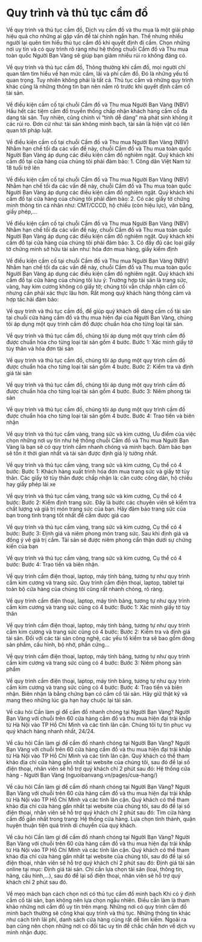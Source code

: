 # Quy trình và thủ tục cầm đồ

Về quy trình và thủ tục cầm đồ, Dịch vụ cầm đồ và thu mua là một giải pháp hiệu quả cho những ai gặp vấn đề tài chính ngắn hạn. Thế nhưng nhiều người lại quên tìm hiểu thủ tục cầm đồ khi quyết định đi cầm. Chọn những nơi uy tín và có quy trình rõ ràng như hệ thống chuỗi Cầm đồ và Thu mua toàn quốc Người Bạn Vàng sẽ giúp bạn giảm nhiều rủi ro không đáng có.

Về quy trình và thủ tục cầm đồ, Thông thường khi cầm đồ, mọi người chỉ quan tâm tìm hiểu về hạn mức cầm, lãi và phí cầm đồ. Đó là những yếu tố quan trọng. Tuy nhiên không phải là tất cả. Thủ tục cầm và những quy trình khác cũng là những thông tin bạn nên nắm rõ trước khi quyết định cầm cố tài sản.

Về điều kiện cầm cố tại chuỗi Cầm đồ và Thu mua Người Bạn Vàng (NBV) Hầu hết các tiệm cầm đồ truyền thống chấp nhận khách hàng cầm cố đa dạng tài sản. Tuy nhiên, cũng chính vì “tính dễ dàng” mà phát sinh không ít các rủi ro. Đơn cử như: tài sản không minh bạch, tài sản là hiện vật có liên quan tới pháp luật.

Về điều kiện cầm cố tại chuỗi Cầm đồ và Thu mua Người Bạn Vàng (NBV) Nhằm hạn chế tối đa các vấn đề này, chuỗi Cầm đồ và Thu mua toàn quốc Người Bạn Vàng áp dụng các điều kiện cầm đồ nghiêm ngặt. Quý khách khi cầm đồ tại cửa hàng của chúng tôi phải đảm bảo: 1. Công dân Việt Nam từ 18 tuổi trở lên

Về điều kiện cầm cố tại chuỗi Cầm đồ và Thu mua Người Bạn Vàng (NBV) Nhằm hạn chế tối đa các vấn đề này, chuỗi Cầm đồ và Thu mua toàn quốc Người Bạn Vàng áp dụng các điều kiện cầm đồ nghiêm ngặt. Quý khách khi cầm đồ tại cửa hàng của chúng tôi phải đảm bảo: 2. Có các giấy tờ chứng minh thông tin cá nhân như: CMT/CCCD, hộ chiếu (còn hiệu lực), văn bằng, giấy phép,…

Về điều kiện cầm cố tại chuỗi Cầm đồ và Thu mua Người Bạn Vàng (NBV) Nhằm hạn chế tối đa các vấn đề này, chuỗi Cầm đồ và Thu mua toàn quốc Người Bạn Vàng áp dụng các điều kiện cầm đồ nghiêm ngặt. Quý khách khi cầm đồ tại cửa hàng của chúng tôi phải đảm bảo: 3. Có đầy đủ các loại giấy tờ chứng minh sở hữu tài sản như: hóa đơn mua hàng, giấy kiểm định

Về điều kiện cầm cố tại chuỗi Cầm đồ và Thu mua Người Bạn Vàng (NBV) Nhằm hạn chế tối đa các vấn đề này, chuỗi Cầm đồ và Thu mua toàn quốc Người Bạn Vàng áp dụng các điều kiện cầm đồ nghiêm ngặt. Quý khách khi cầm đồ tại cửa hàng của chúng tôi lưu ý: Trường hợp tài sản là trang sức, vàng, hay kim cương không có giấy tờ; chúng tôi vẫn chấp nhận cầm cố nhưng cần phải xác thực lâu hơn. Rất mong quý khách hàng thông cảm và hợp tác.hải đảm bảo: 

Về quy trình và thủ tục cầm đồ, để giúp quý khách dễ dàng cầm cố tài sản tại chuỗi cửa hàng cầm đồ và thu mua hiện đại của Người Bạn Vàng, chúng tôi áp dụng một quy trình cầm đồ được chuẩn hóa cho từng loại tài sản.

Về quy trình và thủ tục cầm đồ, chúng tôi áp dụng một quy trình cầm đồ được chuẩn hóa cho từng loại tài sản gồm 4 bước. Bước 1: Xác minh giấy tờ tùy thân và hóa đơn tài sản

Về quy trình và thủ tục cầm đồ, chúng tôi áp dụng một quy trình cầm đồ được chuẩn hóa cho từng loại tài sản gồm 4 bước. Bước 2: Kiểm tra và định giá tài sản

Về quy trình và thủ tục cầm đồ, chúng tôi áp dụng một quy trình cầm đồ được chuẩn hóa cho từng loại tài sản gồm 4 bước. Bước 3: Niêm phong tài sản

Về quy trình và thủ tục cầm đồ, chúng tôi áp dụng một quy trình cầm đồ được chuẩn hóa cho từng loại tài sản gồm 4 bước. Bước 4: Trao tiền và biên nhận

Về quy trình và thủ tục cầm vàng, trang sức và kim cương, Ưu điểm của việc chọn những nơi uy tín như hệ thống chuỗi Cầm đồ và Thu mua Người Bạn Vàng là bạn sẽ có quy trình cầm nhanh chóng và minh bạch. Đảm bảo bạn sẽ tốn ít thời gian nhất và tài sản được định giá lý tưởng nhất.

Về quy trình và thủ tục cầm vàng, trang sức và kim cương, Cụ thể có 4 bước: Bước 1: Khách hàng xuất trình hóa đơn mua trang sức và giấy tờ tùy thân. Các giấy tờ tùy thân được chấp nhận là: căn cước công dân, hộ chiếu hay giấy phép lái xe

Về quy trình và thủ tục cầm vàng, trang sức và kim cương, Cụ thể có 4 bước: Bước 2: Kiểm định trang sức. Đây là bước các chuyên viên sẽ kiểm tra chất lượng và giá trị món trang sức của bạn. Hãy đảm bảo trang sức của bạn trong tình trạng tốt nhất để cầm được giá cao

Về quy trình và thủ tục cầm vàng, trang sức và kim cương, Cụ thể có 4 bước: Bước 3: Định giá và niêm phong món trang sức. Sau khi định giá và đồng ý về giá trị cầm. Tài sản sẽ được niêm phong cẩn thận dưới sự chứng kiến của bạn

Về quy trình và thủ tục cầm vàng, trang sức và kim cương, Cụ thể có 4 bước: Bước 4: Trao tiền và biên nhận.

Về quy trình cầm điện thoại, laptop, máy tính bảng, tương tự như quy trình cầm kim cương và trang sức. Quy trình cầm điện thoại, laptop, tablet tại toàn bộ cửa hàng của chúng tôi cũng rất nhanh chóng, rõ ràng.

Về quy trình cầm điện thoại, laptop, máy tính bảng, tương tự như quy trình cầm kim cương và trang sức cũng có 4 bước: Bước 1: Xác minh giấy tờ tùy thân

Về quy trình cầm điện thoại, laptop, máy tính bảng, tương tự như quy trình cầm kim cương và trang sức cũng có 4 bước: Bước 2: Kiểm tra và định giá tài sản. Đối với các tài sản công nghệ, các yếu tố kiểm tra sẽ bao gồm dòng sản phẩm, cấu hình, bộ nhớ, phần cứng…

Về quy trình cầm điện thoại, laptop, máy tính bảng, tương tự như quy trình cầm kim cương và trang sức cũng có 4 bước: Bước 3: Niêm phong sản phẩm

Về quy trình cầm điện thoại, laptop, máy tính bảng, tương tự như quy trình cầm kim cương và trang sức cũng có 4 bước: Bước 4: Trao tiền và biên nhận. Biên nhận là bằng chứng bạn có cầm cố tài sản. Hãy giữ thật kỹ và mang theo những lúc gia hạn hay chuộc lại tài sản.

Về câu hỏi Cần làm gì để cầm đồ nhanh chóng tại Người Bạn Vàng? Người Bạn Vàng với chuỗi trên 60 cửa hàng cầm đồ và thu mua hiện đại trải khắp từ Hà Nội vào TP Hồ Chí Minh và các tỉnh lân cận. Chúng tôi tự tin phục vụ quý khách hàng nhanh nhất, 24/24. 

Về câu hỏi Cần làm gì để cầm đồ nhanh chóng tại Người Bạn Vàng? Người Bạn Vàng với chuỗi trên 60 cửa hàng cầm đồ và thu mua hiện đại trải khắp từ Hà Nội vào TP Hồ Chí Minh và các tỉnh lân cận. Quý khách có thể tham khảo địa chỉ cửa hàng gần nhất tại website của chúng tôi, sau đó để lại số điện thoại, nhân viên sẽ hỗ trợ quý khách chỉ 2 phút sau đó: Hệ thống cửa hàng - Người Bạn Vàng (nguoibanvang.vn/pages/cua-hang/) 

Về câu hỏi Cần làm gì để cầm đồ nhanh chóng tại Người Bạn Vàng? Người Bạn Vàng với chuỗi trên 60 cửa hàng cầm đồ và thu mua hiện đại trải khắp từ Hà Nội vào TP Hồ Chí Minh và các tỉnh lân cận. Quý khách có thể tham khảo địa chỉ cửa hàng gần nhất tại website của chúng tôi, sau đó để lại số điện thoại, nhân viên sẽ hỗ trợ quý khách chỉ 2 phút sau đó: Tìm cửa hàng cầm đồ gần nhất trong trang: Hệ thống cửa hàng. Lựa chọn tỉnh thành, quận huyện thuận tiện quá trình di chuyển của quý khách.

Về câu hỏi Cần làm gì để cầm đồ nhanh chóng tại Người Bạn Vàng? Người Bạn Vàng với chuỗi trên 60 cửa hàng cầm đồ và thu mua hiện đại trải khắp từ Hà Nội vào TP Hồ Chí Minh và các tỉnh lân cận. Quý khách có thể tham khảo địa chỉ cửa hàng gần nhất tại website của chúng tôi, sau đó để lại số điện thoại, nhân viên sẽ hỗ trợ quý khách chỉ 2 phút sau đó: Định giá tài sản online tại mục: Định giá tài sản. Chỉ cần lựa chọn tài sản (loại, thông tin, hãng, cấu hình,…), sau đó để lại số điện thoại, nhân viên sẽ hỗ trợ quý khách chỉ 2 phút sau đó.

Về mẹo mách bạn cách chọn nơi có thủ tục cầm đồ minh bạch Khi có ý định cầm cố tài sản, bạn không nên lựa chọn ngẫu nhiên. Điều cần làm là tham khảo những nơi cầm đồ uy tín trên mạng. Những nơi có quy trình cầm đồ minh bạch thường sẽ công khai quy trình và thủ tục. Những thông tin khác như cách tính lãi phí, danh sách cửa hàng cũng rất dễ tìm kiếm. Ngoài ra bạn cũng nên chọn những nơi có đối tác uy tín để chắc chắn hơn về dịch vụ mình nhận được.